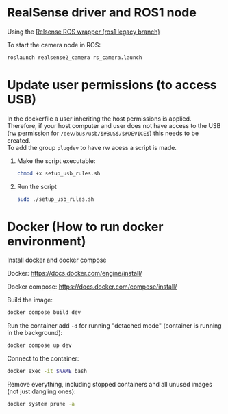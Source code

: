 # RealSense driver and ROS1 node

Using the [Relsense ROS wrapper (ros1 legacy branch)](https://github.com/IntelRealSense/realsense-ros/tree/ros1-legacy)

To start the camera node in ROS:
```bash
roslaunch realsense2_camera rs_camera.launch
```

# Update user permissions (to access USB)
In the dockerfile a user inheriting the host permissions is applied. <br>
Therefore, if your host computer and user does not have access to the USB (rw permission for `/dev/bus/usb/$#BUS$/$#DEVICE$`) this needs to be created. <br>
To add the group `plugdev` to have rw acess a script is made.
1. Make the script executable:
    ```bash
    chmod +x setup_usb_rules.sh
    ```
1. Run the script
    ```bash
    sudo ./setup_usb_rules.sh
    ```

# Docker (How to run docker environment)

Install docker and docker compose

Docker:
https://docs.docker.com/engine/install/

Docker compose:
https://docs.docker.com/compose/install/

Build the image:
```bash
docker compose build dev
```

Run the container add `-d` for running "detached mode" (container is running in the background):
```bash
docker compose up dev
```

Connect to the container:
```bash
docker exec -it $NAME bash
```

Remove everything, including stopped containers and all unused images (not just dangling ones):
```bash
docker system prune -a
```